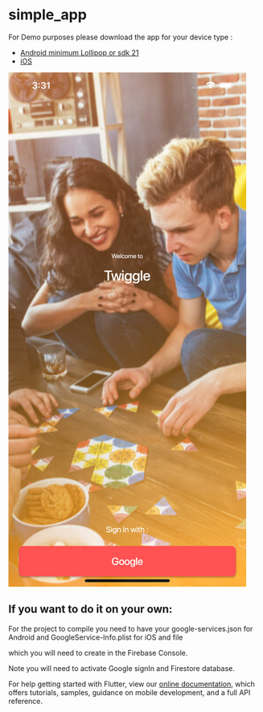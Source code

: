 # simple_app

For Demo purposes
please download the app for your device type :



- [Android minimum Lollipop or sdk 21](https://github.com/gondaimgano/simple_app/tree/master/TwiggleLatest/app-release.apk)
- [iOS](https://github.com/gondaimgano/simple_app/tree/master/TwiggleLatest/Runner.ipa)

<img src="homePage.png" />

## If you want to do it on your own:

For the project to compile you need to have your google-services.json for Android and GoogleService-Info.plist for iOS and file

which you will need to create in the Firebase Console.

Note you will need to activate Google signIn and Firestore database.


For help getting started with Flutter, view our
[online documentation](https://flutter.dev/docs), which offers tutorials,
samples, guidance on mobile development, and a full API reference.
